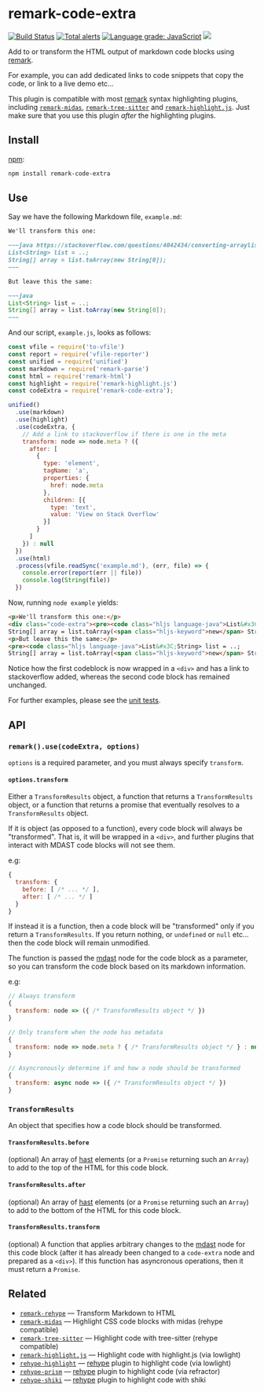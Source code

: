# remark-code-extra

[![Build Status](https://dev.azure.com/samlanning/general/_apis/build/status/remark-code-extra?branchName=master)](https://dev.azure.com/samlanning/general/_build/latest?definitionId=7&branchName=master) [![Total alerts](https://img.shields.io/lgtm/alerts/g/samlanning/remark-code-extra.svg?logo=lgtm&logoWidth=18)](https://lgtm.com/projects/g/samlanning/remark-code-extra/alerts/) [![Language grade: JavaScript](https://img.shields.io/lgtm/grade/javascript/g/samlanning/remark-code-extra.svg?logo=lgtm&logoWidth=18)](https://lgtm.com/projects/g/samlanning/remark-code-extra/context:javascript) [![](https://img.shields.io/npm/v/remark-code-extra.svg)](https://www.npmjs.com/package/remark-code-extra)

Add to or transform the HTML output of markdown code blocks using [remark][].

For example, you can add dedicated links to code snippets that copy the code, or link to a live demo etc...

This plugin is compatible with most [remark][] syntax highlighting plugins,
including [`remark-midas`](https://github.com/remarkjs/remark-midas),
[`remark-tree-sitter`](https://github.com/samlanning/tree-sitter) and
[`remark-highlight.js`](https://github.com/remarkjs/remark-highlight.js).
Just make sure that you use this plugin *after* the highlighting plugins.

## Install

[npm][]:

```sh
npm install remark-code-extra
```

## Use

Say we have the following Markdown file, `example.md`:

```markdown
We'll transform this one:

~~~java https://stackoverflow.com/questions/4042434/converting-arrayliststring-to-string-in-java
List<String> list = ..;
String[] array = list.toArray(new String[0]);
~~~

But leave this the same:

~~~java
List<String> list = ..;
String[] array = list.toArray(new String[0]);
~~~
```

And our script, `example.js`, looks as follows:

```js
const vfile = require('to-vfile')
const report = require('vfile-reporter')
const unified = require('unified')
const markdown = require('remark-parse')
const html = require('remark-html')
const highlight = require('remark-highlight.js')
const codeExtra = require('remark-code-extra');

unified()
  .use(markdown)
  .use(highlight)
  .use(codeExtra, {
    // Add a link to stackoverflow if there is one in the meta
    transform: node => node.meta ? ({
      after: [
        {
          type: 'element',
          tagName: 'a',
          properties: {
            href: node.meta
          },
          children: [{
            type: 'text',
            value: 'View on Stack Overflow'
          }]
        }
      ]
    }) : null
  })
  .use(html)
  .process(vfile.readSync('example.md'), (err, file) => {
    console.error(report(err || file))
    console.log(String(file))
  })
```

Now, running `node example` yields:

```html
<p>We'll transform this one:</p>
<div class="code-extra"><pre><code class="hljs language-java">List&#x3C;String> list = ..;
String[] array = list.toArray(<span class="hljs-keyword">new</span> String[<span class="hljs-number">0</span>]);</code></pre><a href="https://stackoverflow.com/questions/4042434/converting-arrayliststring-to-string-in-java">View on Stack Overflow</a></div>
<p>But leave this the same:</p>
<pre><code class="hljs language-java">List&#x3C;String> list = ..;
String[] array = list.toArray(<span class="hljs-keyword">new</span> String[<span class="hljs-number">0</span>]);</code></pre>

```

Notice how the first codeblock is now wrapped in a `<div>` and has a link to stackoverflow added, whereas the second code block has remained unchanged.

For further examples, please see the [unit tests](tests/src/index.ts).

## API

### `remark().use(codeExtra, options)`

`options` is a required parameter, and you must always specify `transform`.

#### `options.transform`

Either a `TransformResults` object, a function that returns a `TransformResults` object, or a function that returns a promise that eventually resolves to a `TransformResults` object.

If it is object (as opposed to a function),
every code block will always be "transformed".
That is, it will be wrapped in a `<div>`,
and further plugins that interact with MDAST code blocks will not see them.

e.g:

```js
{
  transform: { 
    before: [ /* ... */ ],
    after: [ /* ... */ ]
  }
}
```

If instead it is a function,
then a code block will be "transformed"
only if you return a `TransformResults`.
If you return nothing, or `undefined` or `null` etc... 
then the code block will remain unmodified.

The function is passed the [mdast][] node for the code block as a parameter,
so you can transform the code block based on its markdown information.

e.g:

```js
// Always transform
{
  transform: node => ({ /* TransformResults object */ })
}

// Only transform when the node has metadata
{
  transform: node => node.meta ? { /* TransformResults object */ } : null
}

// Asyncronously determine if and how a node should be transformed
{
  transform: async node => ({ /* TransformResults object */ })
}
```

### `TransformResults`

An object that specifies how a code block should be transformed.

#### `TransformResults.before`

(optional) An array of [hast][] elements (or a `Promise` returning such an `Array`) to add to the top of the HTML for this code block.

#### `TransformResults.after`

(optional) An array of [hast][] elements (or a `Promise` returning such an `Array`) to add to the bottom of the HTML for this code block.

#### `TransformResults.transform`

(optional) A function that applies arbitrary changes to the [mdast][] node for this code block (after it has already been changed to a `code-extra` node and prepared as a `<div>`).
If this function has asyncronous operations, then it must return a `Promise`.

## Related

*   [`remark-rehype`](https://github.com/remarkjs/remark-rehype)
    — Transform Markdown to HTML
*   [`remark-midas`](https://github.com/remarkjs/remark-midas)
    — Highlight CSS code blocks with midas (rehype compatible)
*   [`remark-tree-sitter`](https://github.com/samlanning/tree-sitter)
    — Highlight code with tree-sitter (rehype compatible)
*   [`remark-highlight.js`](https://github.com/remarkjs/remark-highlight.js)
    — Highlight code with highlight.js (via lowlight)
*   [`rehype-highlight`](https://github.com/rehypejs/rehype-highlight)
    — [rehype][] plugin to highlight code (via lowlight)
*   [`rehype-prism`](https://github.com/mapbox/rehype-prism)
    — [rehype][] plugin to highlight code (via refractor)
*   [`rehype-shiki`](https://github.com/rsclarke/rehype-shiki)
    — [rehype][] plugin to highlight code with shiki

<!-- Definitions -->

[hast]: https://github.com/syntax-tree/hast

[mdast]: https://github.com/syntax-tree/mdast

[npm]: https://docs.npmjs.com/cli/install

[remark]: https://github.com/remarkjs/remark

[rehype]: https://github.com/rehypejs/rehype